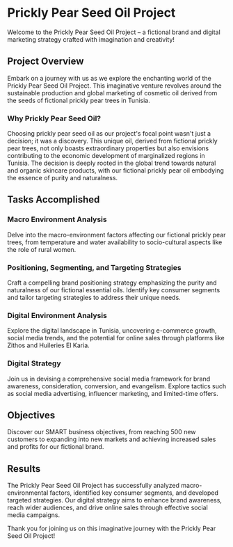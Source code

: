# Prickly Pear Seed Oil Project

Welcome to the Prickly Pear Seed Oil Project – a fictional brand and digital marketing strategy crafted with imagination and creativity!

## Project Overview

Embark on a journey with us as we explore the enchanting world of the Prickly Pear Seed Oil Project. This imaginative venture revolves around the sustainable production and global marketing of cosmetic oil derived from the seeds of fictional prickly pear trees in Tunisia.

### Why Prickly Pear Seed Oil?

Choosing prickly pear seed oil as our project's focal point wasn't just a decision; it was a discovery. This unique oil, derived from fictional prickly pear trees, not only boasts extraordinary properties but also envisions contributing to the economic development of marginalized regions in Tunisia. The decision is deeply rooted in the global trend towards natural and organic skincare products, with our fictional prickly pear oil embodying the essence of purity and naturalness.

## Tasks Accomplished

### Macro Environment Analysis

Delve into the macro-environment factors affecting our fictional prickly pear trees, from temperature and water availability to socio-cultural aspects like the role of rural women.

### Positioning, Segmenting, and Targeting Strategies

Craft a compelling brand positioning strategy emphasizing the purity and naturalness of our fictional essential oils. Identify key consumer segments and tailor targeting strategies to address their unique needs.

### Digital Environment Analysis

Explore the digital landscape in Tunisia, uncovering e-commerce growth, social media trends, and the potential for online sales through platforms like Zithos and Huileries El Karia.

### Digital Strategy

Join us in devising a comprehensive social media framework for brand awareness, consideration, conversion, and evangelism. Explore tactics such as social media advertising, influencer marketing, and limited-time offers.

## Objectives

Discover our SMART business objectives, from reaching 500 new customers to expanding into new markets and achieving increased sales and profits for our fictional brand.

## Results

The Prickly Pear Seed Oil Project has successfully analyzed macro-environmental factors, identified key consumer segments, and developed targeted strategies. Our digital strategy aims to enhance brand awareness, reach wider audiences, and drive online sales through effective social media campaigns.

Thank you for joining us on this imaginative journey with the Prickly Pear Seed Oil Project!
